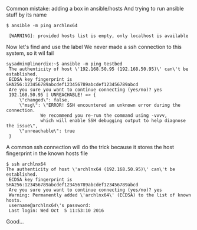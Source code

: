 Common mistake: adding a box in ansible/hosts 
And trying to run ansible stuff by its name

```
$ ansible -m ping archlnx64

 [WARNING]: provided hosts list is empty, only localhost is available
```

Now let's find and use the label 
We never made a ssh connection to this system, so it wil fail

```
sysadmin@linordix:~$ ansible -m ping testbed
 The authenticity of host \'192.168.50.95 (192.168.50.95)\' can\'t be established.
 ECDSA key fingerprint is SHA256:123456789abcdef123456789abcdef123456789abcd
 Are you sure you want to continue connecting (yes/no)? yes
 192.168.50.95 | UNREACHABLE! => {
     \"changed\": false, 
     \"msg\": \"ERROR! SSH encountered an unknown error during the connection. 
             We recommend you re-run the command using -vvvv, 
             which will enable SSH debugging output to help diagnose the issue\", 
     \"unreachable\": true
 }
 ```

A common ssh connection will do the trick
because it stores the host fingerprint in the known hosts file

```
$ ssh archlnx64
The authenticity of host \'archlnx64 (192.168.50.95)\' can\'t be established.
 ECDSA key fingerprint is SHA256:123456789abcdef123456789abcdef123456789abcd
 Are you sure you want to continue connecting (yes/no)? yes
 Warning: Permanently added \'archlnx64\' (ECDSA) to the list of known hosts.
 username@archlnx64\'s password: 
 Last login: Wed Oct  5 11:53:10 2016
```

Good...

